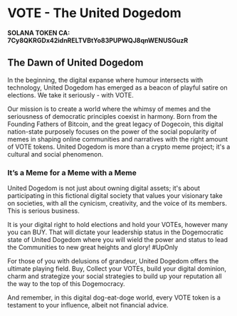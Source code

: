 # VOTE - The United Dogedom
**SOLANA TOKEN CA: 7Cy8QKRGDx42idnRELTVBtYo83PUPWQJ8qnWENUSGuzR**

## The Dawn of United Dogedom

In the beginning, the digital expanse where humour intersects with technology, United Dogedom has emerged as a beacon of playful satire on elections. We take it seriously - with VOTE.

Our mission is to create a world where the whimsy of memes and the seriousness of democratic principles coexist in harmony. Born from the Founding Fathers of Bitcoin, and the great legacy of Dogecoin, this digital nation-state purposely focuses on the power of the social popularity of memes in shaping online communities and narratives with the right amount of VOTE tokens. United Dogedom is more than a crypto meme project; it's a cultural and social phenomenon.

### It’s a Meme for a Meme with a Meme

United Dogedom is not just about owning digital assets; it's about participating in this fictional digital society that values your visionary take on societies, with all the cynicism, creativity, and the voice of its members. This is serious business.

It is your digital right to hold elections and hold your VOTEs, however many you can BUY. That will dictate your leadership status in the Dogemocratic state of United Dogedom where you will wield the power and status to lead the Communities to new great heights and glory! #UpOnly

For those of you with delusions of grandeur, United Dogedom offers the ultimate playing field. Buy, Collect your VOTEs, build your digital dominion, charm and strategize your social strategies to build up your reputation all the way to the top of this Dogemocracy.

And remember, in this digital dog-eat-doge world, every VOTE token is a testament to your influence, albeit not financial advice.
